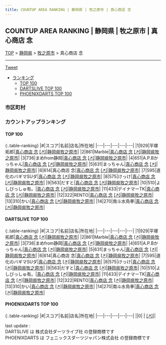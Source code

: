 ```yaml
---
title: COUNTUP AREA RANKING | 静岡県 | 牧之原市 | 真心商店 念
---
```

## COUNTUP AREA RANKING | 静岡県 | 牧之原市 | 真心商店 念

[TOP](/darts/rank/) > [静岡県](/darts/rank/静岡県/) > [牧之原市](/darts/rank/静岡県/牧之原市/) > 真心商店 念

___

<a href="https://twitter.com/share?ref_src=twsrc%5Etfw" data-text="COUNTUP AREA RANKING | 静岡県牧之原市真心商店 念" class="twitter-share-button" data-hashtags="DARTSLIVE,PHOENIXDARTS,darts,ダーツ" data-show-count="false">Tweet</a>

* [ランキング](#カウントアップランキング)
    * [TOP 100](#top-100)
    * [DARTSLIVE TOP 100](#dartslive-top-100)
    * [PHOENIXDARTS TOP 100](#phoenixdarts-top-100)

### 市区町村

<ul>

</ul>

### カウントアップランキング

#### TOP 100



{:.table-ranking}
|#|スコア|名前|店名|所在地|
|---|---|---|---|---|
|1|929|<span class="rank-name-dl">平塚 拓郎</span>|<a href="/darts/rank/shops/45e03e439d919d180d9b047a20a7ba1e.html">真心商店 念</a> <a href="https://search.dartslive.com/jp/shop/45e03e439d919d180d9b047a20a7ba1e">[↗]</a>|<a href="/darts/rank/静岡県/牧之原市">静岡県牧之原市</a>|
|2|861|<span class="rank-name-dl">Marble</span>|<a href="/darts/rank/shops/45e03e439d919d180d9b047a20a7ba1e.html">真心商店 念</a> <a href="https://search.dartslive.com/jp/shop/45e03e439d919d180d9b047a20a7ba1e">[↗]</a>|<a href="/darts/rank/静岡県/牧之原市">静岡県牧之原市</a>|
|3|736|<span class="rank-name-dl">まめfrom静岡</span>|<a href="/darts/rank/shops/45e03e439d919d180d9b047a20a7ba1e.html">真心商店 念</a> <a href="https://search.dartslive.com/jp/shop/45e03e439d919d180d9b047a20a7ba1e">[↗]</a>|<a href="/darts/rank/静岡県/牧之原市">静岡県牧之原市</a>|
|4|651|<span class="rank-name-dl">A.P.Bかっちゃん</span>|<a href="/darts/rank/shops/45e03e439d919d180d9b047a20a7ba1e.html">真心商店 念</a> <a href="https://search.dartslive.com/jp/shop/45e03e439d919d180d9b047a20a7ba1e">[↗]</a>|<a href="/darts/rank/静岡県/牧之原市">静岡県牧之原市</a>|
|5|631|<span class="rank-name-dl">まっちゃん</span>|<a href="/darts/rank/shops/45e03e439d919d180d9b047a20a7ba1e.html">真心商店 念</a> <a href="https://search.dartslive.com/jp/shop/45e03e439d919d180d9b047a20a7ba1e">[↗]</a>|<a href="/darts/rank/静岡県/牧之原市">静岡県牧之原市</a>|
|6|614|<span class="rank-name-dl">真心商店 念</span>|<a href="/darts/rank/shops/45e03e439d919d180d9b047a20a7ba1e.html">真心商店 念</a> <a href="https://search.dartslive.com/jp/shop/45e03e439d919d180d9b047a20a7ba1e">[↗]</a>|<a href="/darts/rank/静岡県/牧之原市">静岡県牧之原市</a>|
|7|595|<span class="rank-name-dl">道化のバギマSUダ</span>|<a href="/darts/rank/shops/45e03e439d919d180d9b047a20a7ba1e.html">真心商店 念</a> <a href="https://search.dartslive.com/jp/shop/45e03e439d919d180d9b047a20a7ba1e">[↗]</a>|<a href="/darts/rank/静岡県/牧之原市">静岡県牧之原市</a>|
|8|575|<span class="rank-name-dl">けっけ</span>|<a href="/darts/rank/shops/45e03e439d919d180d9b047a20a7ba1e.html">真心商店 念</a> <a href="https://search.dartslive.com/jp/shop/45e03e439d919d180d9b047a20a7ba1e">[↗]</a>|<a href="/darts/rank/静岡県/牧之原市">静岡県牧之原市</a>|
|9|563|<span class="rank-name-dl">だすと</span>|<a href="/darts/rank/shops/45e03e439d919d180d9b047a20a7ba1e.html">真心商店 念</a> <a href="https://search.dartslive.com/jp/shop/45e03e439d919d180d9b047a20a7ba1e">[↗]</a>|<a href="/darts/rank/静岡県/牧之原市">静岡県牧之原市</a>|
|10|510|<span class="rank-name-dl">よしびっしゅ有。</span>|<a href="/darts/rank/shops/45e03e439d919d180d9b047a20a7ba1e.html">真心商店 念</a> <a href="https://search.dartslive.com/jp/shop/45e03e439d919d180d9b047a20a7ba1e">[↗]</a>|<a href="/darts/rank/静岡県/牧之原市">静岡県牧之原市</a>|
|11|433|<span class="rank-name-dl">デイナマーTK</span>|<a href="/darts/rank/shops/45e03e439d919d180d9b047a20a7ba1e.html">真心商店 念</a> <a href="https://search.dartslive.com/jp/shop/45e03e439d919d180d9b047a20a7ba1e">[↗]</a>|<a href="/darts/rank/静岡県/牧之原市">静岡県牧之原市</a>|
|12|322|<span class="rank-name-dl">RENTO</span>|<a href="/darts/rank/shops/45e03e439d919d180d9b047a20a7ba1e.html">真心商店 念</a> <a href="https://search.dartslive.com/jp/shop/45e03e439d919d180d9b047a20a7ba1e">[↗]</a>|<a href="/darts/rank/静岡県/牧之原市">静岡県牧之原市</a>|
|13|310|<span class="rank-name-dl">かい</span>|<a href="/darts/rank/shops/45e03e439d919d180d9b047a20a7ba1e.html">真心商店 念</a> <a href="https://search.dartslive.com/jp/shop/45e03e439d919d180d9b047a20a7ba1e">[↗]</a>|<a href="/darts/rank/静岡県/牧之原市">静岡県牧之原市</a>|
|14|270|<span class="rank-name-dl">南斗水鳥拳</span>|<a href="/darts/rank/shops/45e03e439d919d180d9b047a20a7ba1e.html">真心商店 念</a> <a href="https://search.dartslive.com/jp/shop/45e03e439d919d180d9b047a20a7ba1e">[↗]</a>|<a href="/darts/rank/静岡県/牧之原市">静岡県牧之原市</a>|


#### DARTSLIVE TOP 100



{:.table-ranking}
|#|スコア|名前|店名|所在地|
|---|---|---|---|---|
|1|929|<span class="rank-name-dl">平塚 拓郎</span>|<a href="/darts/rank/shops/45e03e439d919d180d9b047a20a7ba1e.html">真心商店 念</a> <a href="https://search.dartslive.com/jp/shop/45e03e439d919d180d9b047a20a7ba1e">[↗]</a>|<a href="/darts/rank/静岡県/牧之原市">静岡県牧之原市</a>|
|2|861|<span class="rank-name-dl">Marble</span>|<a href="/darts/rank/shops/45e03e439d919d180d9b047a20a7ba1e.html">真心商店 念</a> <a href="https://search.dartslive.com/jp/shop/45e03e439d919d180d9b047a20a7ba1e">[↗]</a>|<a href="/darts/rank/静岡県/牧之原市">静岡県牧之原市</a>|
|3|736|<span class="rank-name-dl">まめfrom静岡</span>|<a href="/darts/rank/shops/45e03e439d919d180d9b047a20a7ba1e.html">真心商店 念</a> <a href="https://search.dartslive.com/jp/shop/45e03e439d919d180d9b047a20a7ba1e">[↗]</a>|<a href="/darts/rank/静岡県/牧之原市">静岡県牧之原市</a>|
|4|651|<span class="rank-name-dl">A.P.Bかっちゃん</span>|<a href="/darts/rank/shops/45e03e439d919d180d9b047a20a7ba1e.html">真心商店 念</a> <a href="https://search.dartslive.com/jp/shop/45e03e439d919d180d9b047a20a7ba1e">[↗]</a>|<a href="/darts/rank/静岡県/牧之原市">静岡県牧之原市</a>|
|5|631|<span class="rank-name-dl">まっちゃん</span>|<a href="/darts/rank/shops/45e03e439d919d180d9b047a20a7ba1e.html">真心商店 念</a> <a href="https://search.dartslive.com/jp/shop/45e03e439d919d180d9b047a20a7ba1e">[↗]</a>|<a href="/darts/rank/静岡県/牧之原市">静岡県牧之原市</a>|
|6|614|<span class="rank-name-dl">真心商店 念</span>|<a href="/darts/rank/shops/45e03e439d919d180d9b047a20a7ba1e.html">真心商店 念</a> <a href="https://search.dartslive.com/jp/shop/45e03e439d919d180d9b047a20a7ba1e">[↗]</a>|<a href="/darts/rank/静岡県/牧之原市">静岡県牧之原市</a>|
|7|595|<span class="rank-name-dl">道化のバギマSUダ</span>|<a href="/darts/rank/shops/45e03e439d919d180d9b047a20a7ba1e.html">真心商店 念</a> <a href="https://search.dartslive.com/jp/shop/45e03e439d919d180d9b047a20a7ba1e">[↗]</a>|<a href="/darts/rank/静岡県/牧之原市">静岡県牧之原市</a>|
|8|575|<span class="rank-name-dl">けっけ</span>|<a href="/darts/rank/shops/45e03e439d919d180d9b047a20a7ba1e.html">真心商店 念</a> <a href="https://search.dartslive.com/jp/shop/45e03e439d919d180d9b047a20a7ba1e">[↗]</a>|<a href="/darts/rank/静岡県/牧之原市">静岡県牧之原市</a>|
|9|563|<span class="rank-name-dl">だすと</span>|<a href="/darts/rank/shops/45e03e439d919d180d9b047a20a7ba1e.html">真心商店 念</a> <a href="https://search.dartslive.com/jp/shop/45e03e439d919d180d9b047a20a7ba1e">[↗]</a>|<a href="/darts/rank/静岡県/牧之原市">静岡県牧之原市</a>|
|10|510|<span class="rank-name-dl">よしびっしゅ有。</span>|<a href="/darts/rank/shops/45e03e439d919d180d9b047a20a7ba1e.html">真心商店 念</a> <a href="https://search.dartslive.com/jp/shop/45e03e439d919d180d9b047a20a7ba1e">[↗]</a>|<a href="/darts/rank/静岡県/牧之原市">静岡県牧之原市</a>|
|11|433|<span class="rank-name-dl">デイナマーTK</span>|<a href="/darts/rank/shops/45e03e439d919d180d9b047a20a7ba1e.html">真心商店 念</a> <a href="https://search.dartslive.com/jp/shop/45e03e439d919d180d9b047a20a7ba1e">[↗]</a>|<a href="/darts/rank/静岡県/牧之原市">静岡県牧之原市</a>|
|12|322|<span class="rank-name-dl">RENTO</span>|<a href="/darts/rank/shops/45e03e439d919d180d9b047a20a7ba1e.html">真心商店 念</a> <a href="https://search.dartslive.com/jp/shop/45e03e439d919d180d9b047a20a7ba1e">[↗]</a>|<a href="/darts/rank/静岡県/牧之原市">静岡県牧之原市</a>|
|13|310|<span class="rank-name-dl">かい</span>|<a href="/darts/rank/shops/45e03e439d919d180d9b047a20a7ba1e.html">真心商店 念</a> <a href="https://search.dartslive.com/jp/shop/45e03e439d919d180d9b047a20a7ba1e">[↗]</a>|<a href="/darts/rank/静岡県/牧之原市">静岡県牧之原市</a>|
|14|270|<span class="rank-name-dl">南斗水鳥拳</span>|<a href="/darts/rank/shops/45e03e439d919d180d9b047a20a7ba1e.html">真心商店 念</a> <a href="https://search.dartslive.com/jp/shop/45e03e439d919d180d9b047a20a7ba1e">[↗]</a>|<a href="/darts/rank/静岡県/牧之原市">静岡県牧之原市</a>|


#### PHOENIXDARTS TOP 100



{:.table-ranking}
|#|スコア|名前|店名|所在地|
|---|---|---|---|---|
||0|<span class="rank-name-dl"> </span>|<a href="/darts/rank/shops/.html"></a> <a href="">[↗]</a>|<a href="/darts/rank//"></a>|


<div class="footer border-top border-gray-light mt-5 pt-3 text-right text-gray">
    last update : <span style="font-weight: italic" id="foot_last_modified"></span><br />
    DARTSLIVE は 株式会社ダーツライブ社 の登録商標です<br />
    PHOENIXDARTS は フェニックスダーツジャパン株式会社 の登録商標です<br />
</div>

<script src="https://cdnjs.cloudflare.com/ajax/libs/jquery.tablesorter/2.31.3/js/jquery.tablesorter.min.js" integrity="sha512-qzgd5cYSZcosqpzpn7zF2ZId8f/8CHmFKZ8j7mU4OUXTNRd5g+ZHBPsgKEwoqxCtdQvExE5LprwwPAgoicguNg==" crossorigin="anonymous" referrerpolicy="no-referrer"></script>
<link rel="stylesheet" href="https://cdnjs.cloudflare.com/ajax/libs/jquery.tablesorter/2.31.3/css/theme.default.min.css" integrity="sha512-wghhOJkjQX0Lh3NSWvNKeZ0ZpNn+SPVXX1Qyc9OCaogADktxrBiBdKGDoqVUOyhStvMBmJQ8ZdMHiR3wuEq8+w==" crossorigin="anonymous" referrerpolicy="no-referrer" />
<script>
$(function() {
    $(".table-ranking").tablesorter({sortList:[[0, 0]]});
    $("#foot_last_modified").text(formatDate(new Date(document.lastModified), 'yyyy-MM-dd HH:mm:ss'));
});
</script>

<script async src="https://platform.twitter.com/widgets.js" charset="utf-8"></script>